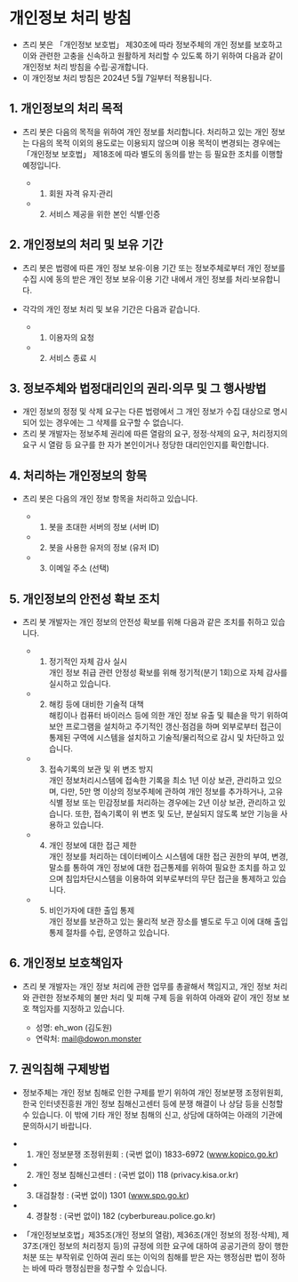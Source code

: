 # 개인정보 처리 방침
- 츠리 봇은  「개인정보 보호법」 제30조에 따라 정보주체의 개인 정보를 보호하고 이와 관련한 고충을 신속하고 원활하게 처리할 수 있도록 하기 위하여 다음과 같이 개인정보 처리 방침을 수립·공개합니다.
- 이 개인정보 처리 방침은 2024년 5월 7일부터 적용됩니다.

## 1. 개인정보의 처리 목적
- 츠리 봇은 다음의 목적을 위하여 개인 정보를 처리합니다. 처리하고 있는 개인 정보는 다음의 목적 이외의 용도로는 이용되지 않으며 이용 목적이 변경되는 경우에는 「개인정보 보호법」 제18조에 따라 별도의 동의를 받는 등 필요한 조치를 이행할 예정입니다.

  - 1. 회원 자격 유지·관리
  - 2. 서비스 제공을 위한 본인 식별·인증

## 2. 개인정보의 처리 및 보유 기간
- 츠리 봇은 법령에 따른 개인 정보 보유·이용 기간 또는 정보주체로부터 개인 정보를 수집 시에 동의 받은 개인 정보 보유·이용 기간 내에서 개인 정보를 처리·보유합니다.
- 각각의 개인 정보 처리 및 보유 기간은 다음과 같습니다.

  - 1. 이용자의 요청
  - 2. 서비스 종료 시

## 3. 정보주체와 법정대리인의 권리·의무 및 그 행사방법
- 개인 정보의 정정 및 삭제 요구는 다른 법령에서 그 개인 정보가 수집 대상으로 명시되어 있는 경우에는 그 삭제를 요구할 수 없습니다.
- 츠리 봇 개발자는 정보주체 권리에 따른 열람의 요구, 정정·삭제의 요구, 처리정지의 요구 시 열람 등 요구를 한 자가 본인이거나 정당한 대리인인지를 확인합니다.

## 4. 처리하는 개인정보의 항목
- 츠리 봇은 다음의 개인 정보 항목을 처리하고 있습니다.

  - 1. 봇을 초대한 서버의 정보 (서버 ID)
  - 2. 봇을 사용한 유저의 정보 (유저 ID)
  - 3. 이메일 주소 (선택)

## 5. 개인정보의 안전성 확보 조치
- 츠리 봇 개발자는 개인 정보의 안전성 확보를 위해 다음과 같은 조치를 취하고 있습니다.

  - 1. 정기적인 자체 감사 실시 \
개인 정보 취급 관련 안정성 확보를 위해 정기적(분기 1회)으로 자체 감사를 실시하고 있습니다.

  - 2. 해킹 등에 대비한 기술적 대책 \
해킹이나 컴퓨터 바이러스 등에 의한 개인 정보 유출 및 훼손을 막기 위하여 보안 프로그램을 설치하고 주기적인 갱신·점검을 하며 외부로부터 접근이 통제된 구역에 시스템을 설치하고 기술적/물리적으로 감시 및 차단하고 있습니다.

  - 3. 접속기록의 보관 및 위 변조 방지 \
개인 정보처리시스템에 접속한 기록을 최소 1년 이상 보관, 관리하고 있으며, 다만, 5만 명 이상의 정보주체에 관하여 개인 정보를 추가하거나, 고유식별 정보 또는 민감정보를 처리하는 경우에는 2년 이상 보관, 관리하고 있습니다.
또한, 접속기록이 위 변조 및 도난, 분실되지 않도록 보안 기능을 사용하고 있습니다.

  - 4. 개인 정보에 대한 접근 제한 \
개인 정보를 처리하는 데이터베이스 시스템에 대한 접근 권한의 부여, 변경, 말소를 통하여 개인 정보에 대한 접근통제를 위하여 필요한 조치를 하고 있으며 침입차단시스템을 이용하여 외부로부터의 무단 접근을 통제하고 있습니다.

  - 5. 비인가자에 대한 출입 통제 \
개인 정보를 보관하고 있는 물리적 보관 장소를 별도로 두고 이에 대해 출입통제 절차를 수립, 운영하고 있습니다.

## 6. 개인정보 보호책임자
- 츠리 봇 개발자는 개인 정보 처리에 관한 업무를 총괄해서 책임지고, 개인 정보 처리와 관련한 정보주체의 불만 처리 및 피해 구제 등을 위하여 아래와 같이 개인 정보 보호 책임자를 지정하고 있습니다.

  - 성명: eh_won (김도원)
  - 연락처: mail@dowon.monster

## 7. 권익침해 구제방법
- 정보주체는 개인 정보 침해로 인한 구제를 받기 위하여 개인 정보분쟁 조정위원회, 한국 인터넷진흥원 개인 정보 침해신고센터 등에 분쟁 해결이 나 상담 등을 신청할 수 있습니다. 이 밖에 기타 개인 정보 침해의 신고, 상담에 대하여는 아래의 기관에 문의하시기 바랍니다.

- 1. 개인 정보분쟁 조정위원회 : (국번 없이) 1833-6972 (www.kopico.go.kr)
- 2. 개인 정보 침해신고센터 : (국번 없이) 118 (privacy.kisa.or.kr)
- 3. 대검찰청 : (국번 없이) 1301 (www.spo.go.kr)
- 4. 경찰청 : (국번 없이) 182 (cyberbureau.police.go.kr)

- 「개인정보보호법」제35조(개인 정보의 열람), 제36조(개인 정보의 정정·삭제), 제37조(개인 정보의 처리정지 등)의 규정에 의한 요구에 대하여 공공기관의 장이 행한 처분 또는 부작위로 인하여 권리 또는 이익의 침해를 받은 자는 행정심판 법이 정하는 바에 따라 행정심판을 청구할 수 있습니다.
